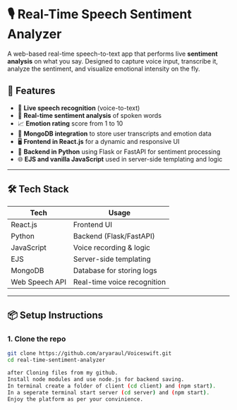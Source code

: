 # 🎙️ Real-Time Speech Sentiment Analyzer

A web-based real-time speech-to-text app that performs live **sentiment analysis** on what you say. Designed to capture voice input, transcribe it, analyze the sentiment, and visualize emotional intensity on the fly.

## 🚀 Features

- 🎤 **Live speech recognition** (voice-to-text)
- 💬 **Real-time sentiment analysis** of spoken words
- 📈 **Emotion rating** score from 1 to 10
- 💾 **MongoDB integration** to store user transcripts and emotion data
- 🖥️ **Frontend in React.js** for a dynamic and responsive UI
- 🧠 **Backend in Python** using Flask or FastAPI for sentiment processing
- 🌐 **EJS and vanilla JavaScript** used in server-side templating and logic

---


## 🛠️ Tech Stack

| Tech       | Usage                         |
|------------|-------------------------------|
| React.js   | Frontend UI                   |
| Python     | Backend (Flask/FastAPI)       |
| JavaScript | Voice recording & logic       |
| EJS        | Server-side templating        |
| MongoDB    | Database for storing logs     |
| Web Speech API | Real-time voice recognition |

---

## 📦 Setup Instructions

### 1. Clone the repo
```bash
git clone https://github.com/aryaraul/Voiceswift.git
cd real-time-sentiment-analyzer

after Cloning files from my github.
Install node modules and use node.js for backend saving.
In terminal create a folder of client (cd client) and (npm start).
In a seperate terminal start server (cd server) and (npm start).
Enjoy the platform as per your convinience.
